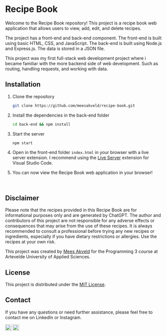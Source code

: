 # Recipe Book

Welcome to the Recipe Book repository! This project is a recipe book web application that allows users to view, add, edit, and delete recipes. 

The project has a front-end and back-end component. The front-end is built using basic HTML, CSS, and JavaScript. The back-end is built using Node.js and Express.js. The data is stored in a JSON file.

This project was my first full-stack web development project where i became familiar with the more backend side of web development. Such as routing, handling requests, and working with data.


## Installation

1. Clone the repository
    ```bash
    git clone https://github.com/meesakveld/recipe-book.git
    ```
2. Install the dependencies in the back-end folder
    ```bash
    cd back-end && npm install
    ```
3. Start the server
    ```bash
    npm start
    ```
4. Open in the front-end folder `index.html` in your browser with a live server extension. I recommend using the [Live Server](https://marketplace.visualstudio.com/items?itemName=ritwickdey.LiveServer) extension for Visual Studio Code.

5. You can now view the Recipe Book web application in your browser!

<br>

## Disclaimer
Please note that the recipes provided in this Recipe Book are for informational purposes only and are generated by ChatGPT. The author and contributors of this project are not responsible for any adverse effects or consequences that may arise from the use of these recipes. It is always recommended to consult a professional before trying any new recipes or ingredients, especially if you have dietary restrictions or allergies. Use the recipes at your own risk.

This project was created by [Mees Akveld](https://www.github.com/meesakveld) for the Programming 3 course at Artevelde University of Applied Sciences.


## License
This project is distributed under the [MIT License](LICENSE).

## Contact
If you have any questions or need further assistance, please feel free to contact me on LinkedIn or Instagram.

<a href="https://www.linkedin.com/in/meesakveld/"><img align="left" src="https://raw.githubusercontent.com/yushi1007/yushi1007/main/images/linkedin.svg" alt="Mees Akveld | LinkedIn" width="21px"/></a>
<a href="https://instagram.com/meesakveld"><img align="left" src="https://raw.githubusercontent.com/yushi1007/yushi1007/main/images/instagram.svg" alt="Mees Akveld | Instagram" width="21px"/></a>